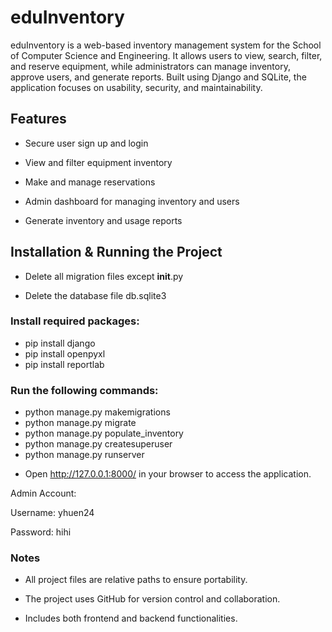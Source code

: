 # eduInventory

eduInventory is a web-based inventory management system for the School of Computer Science and Engineering. It allows users to view, search, filter, and reserve equipment, while administrators can manage inventory, approve users, and generate reports. Built using Django and SQLite, the application focuses on usability, security, and maintainability.

## Features

* Secure user sign up and login

* View and filter equipment inventory

* Make and manage reservations

* Admin dashboard for managing inventory and users

* Generate inventory and usage reports

## Installation & Running the Project

* Delete all migration files except __init__.py

* Delete the database file db.sqlite3

### Install required packages:

* pip install django
* pip install openpyxl
* pip install reportlab


### Run the following commands:

* python manage.py makemigrations
* python manage.py migrate
* python manage.py populate_inventory
* python manage.py createsuperuser
* python manage.py runserver


- Open http://127.0.0.1:8000/ in your browser to access the application.

Admin Account:

Username: yhuen24

Password: hihi

### Notes

* All project files are relative paths to ensure portability.

* The project uses GitHub for version control and collaboration.

* Includes both frontend and backend functionalities.
